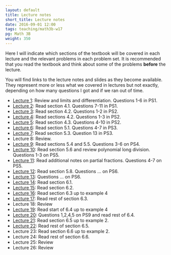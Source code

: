 ```yaml
---
layout: default
title: Lecture notes
short_title: Lecture notes
date: 2016-09-01 12:00
tags: teaching/math3b-w17
pg: Math 3B
weight: 350
---
```


Here I will indicate which sections of the textbook will be covered in each lecture and the relevant problems in each problem set. It is recommended that you read the textbook and think about some of the problems __before__ the lecture.

You will find links to the lecture notes and slides as they become available. They represent more or less what we covered in lectures but not exactly, depending on how many questions I got and if we ran out of time.

- [Lecture 1][lect1]: Review and limits and differentiation. Questions 1-6 in PS1.
- [Lecture 2][lect2]: Read section 4.1. Questions 7-11 in PS1.
- [Lecture 3][lect3]: Read section 4.2. Questions 1-2 in PS2.
- [Lecture 4][lect4]: Read sections 4.2. Questions 1-3 in PS2.
- [Lecture 5][lect5]: Read section 4.3. Questions 4-10 in PS2.
- [Lecture 6][lect6]: Read section 5.1. Questions 4-7 in PS3.
- [Lecture 7][lect7]: Read section 5.3. Question 13 in PS3.
- Lecture 8: Review.
- [Lecture 9][lect9]: Read sections 5.4 and 5.5. Questions 3-6 on PS4.
- [Lecture 10][lect10]: Read section 5.6 and review polynomial long division. Questions 1-3 on PS5.
- [Lecture 11][lect11]: Read additional notes on partial fractions. Questions 4-7 on PS5.
- [Lecture 12][lect12]: Read section 5.8. Questions ... on PS6.
- [Lecture 13][lect13]: Questions ... on PS6.
- [Lecture 14][lect14]: Read section 6.1.
- [Lecture 15][lect15]: Read section 6.2.
- [Lecture 16][lect16]: Read section 6.3 up to example 4
- [Lecture 17][lect17]: Read rest of section 6.3.
- Lecture 18: Review
- [Lecture 19][lect19]: Read start of 6.4 up to example 4
- [Lecture 20][lect20]: Questions 1,2,4,5 on PS9 and read rest of 6.4.
- [Lecture 21][lect21]: Read section 6.5 up to example 2.
- [Lecture 22][lect22]: Read rest of section 6.5. 
- Lecture 23: Read section 6.6 up to example 2.
- Lecture 24: Read rest of section 6.6.
- Lecture 25: Review 
- Lecture 26: Review


[lect1]: lectures/lect1.pdf
[lect2]: lectures/lect2.pdf
[lect3]: lectures/lect3.pdf
[lect4]: lectures/lect4.pdf
[lect5]: lectures/lect5.pdf
[lect6]: lectures/lect6.pdf
[lect7]: lectures/lect7.pdf
[lect8]: lectures/lect8.pdf
[lect9]: lectures/lect9.pdf
[lect10]: lectures/lect10.pdf
[lect11]: lectures/lect11.pdf
[lect12]: lectures/lect12.pdf
[lect13]: lectures/lect13.pdf
[lect14]: lectures/lect14.pdf
[lect15]: lectures/lect15.pdf
[lect16]: lectures/lect16.pdf
[lect17]: lectures/lect17.pdf
[lect18]: lectures/lect18.pdf
[lect19]: lectures/lect19.pdf
[lect20]: lectures/lect20.pdf
[lect21]: lectures/lect21.pdf
[lect22]: lectures/lect22.pdf
